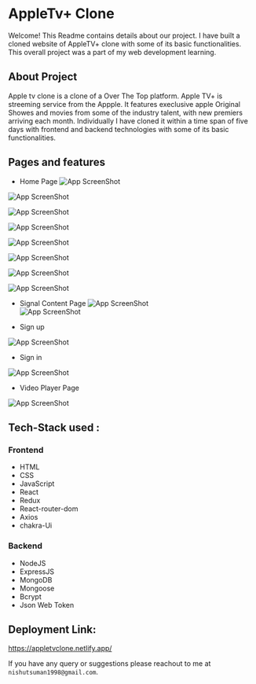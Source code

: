 # AppleTv+ Clone

Welcome! This Readme contains details about our project. I have built a cloned website of AppleTV+ clone with some of its basic functionalities. This overall project was a part of my web development learning.

## About Project
Apple tv clone is a clone of a Over The Top platform. Apple TV+ is streeming service from the Appple. It features execlusive apple Original Showes and movies from some of the industry talent, with new premiers arriving each month. Individually I have cloned it within a time span of five days with frontend and backend technologies with some of its basic functionalities. 

## Pages and features 

- Home Page 
![App ScreenShot](https://i.imgur.com/ebI05iF.png) 

![App ScreenShot](https://i.imgur.com/af1Mcwq.png)

![App ScreenShot](https://i.imgur.com/scb8RV9.png)

![App ScreenShot](https://i.imgur.com/Wms4qIj.png)

![App ScreenShot](https://i.imgur.com/qp8ZxqR.png)

![App ScreenShot](https://i.imgur.com/iHdOep5.png)

![App ScreenShot](https://i.imgur.com/RHAOLiR.png)

![App ScreenShot](https://i.imgur.com/BWW8ZYC.png) 

- Signal Content Page 
![App ScreenShot](https://i.imgur.com/2S9roaj.png)  
![App ScreenShot](https://i.imgur.com/3dPFeCR.png) 

- Sign up 

![App ScreenShot](https://i.imgur.com/LswlXmT.png) 

- Sign in 

![App ScreenShot](https://i.imgur.com/njiCPaw.png)  

- Video Player Page 

![App ScreenShot](https://i.imgur.com/cPPGkIO.png)  

## Tech-Stack used :
### Frontend
- HTML
- CSS
- JavaScript
- React
- Redux
- React-router-dom
- Axios
- chakra-Ui 

### Backend
- NodeJS
- ExpressJS
- MongoDB
- Mongoose
- Bcrypt
- Json Web Token

## Deployment Link: 
https://appletvclone.netlify.app/

If you have any query or suggestions please reachout to me at `nishutsuman1998@gmail.com`.


